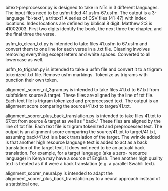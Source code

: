 bitext-preprocessor.py is designed to take in NTs in 3 different languages. The input files need to be usfm titled 41.usfm-67.usfm. 
The output is a 3-language "bi-text", a tritext? A series of CSV files (41-47) with index locations.
Index locations are defined by biblical 8 digit. Matthew 2:3 is 41002003. First two digits identify the book, the next three the chapter, and the final three the verse. 

usfm_to_clean_txt.py is intended to take files 41.usfm to 67.usfm and convert them to one line for each verse in a .txt file. 
Cleaning involves removing everything except letters and white spaces. Converted to all lowercase as well. 

usfm_to_trigram.py is intended to take a usfm file and convert it to a trigram tokenized .txt file. Remove usfm markings. Tokenize as trigrams with punction their own token. 

alignment_scorer_nt_3gram.py is intended to take files 41.txt to 67.txt from subfolders source & target. These files are aligned by the line of txt file. Each text file is trigram tokenized 
and preprocessed text. The output is an alignment score comparing the source/41.txt to target/41.txt.  

alignment_scorer_plus_back_translation.py is intended to take files 41.txt to 67.txt from source & target as well as "back." These files are aligned by the line of txt file. Each text file is 
trigram tokenized and preprocessed text. The output is an alignment score comparing the source/41.txt to target/41.txt, assuming back/41.txt is a back translation of the target. 
The wrinkle added is that another high resource language text is added to act as a back translation of the target text. It does not need to be an actuakl back translation. For example,
for a target language (aka a zero- resource language) in Kenya may have a source of English. Then another high quality text is treated as if it were a back 
translation (e.g. a parallel Swahili text). 

alignment_scorer_neural.py is intended to adapt the alignment_scorer_plus_back_translation.py to a neural approach instead of a statistical one. 
